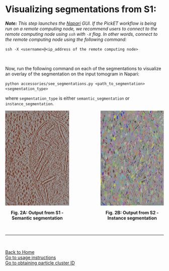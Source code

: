 # Visualizing segmentations from S1: <a name="vis_seg_s1"></a>

***Note:*** *This step launches the [Napari](https://napari.org/) GUI. If the PickET workflow is being run on a remote computing node, we recommend users to connect to the remote computing node using `ssh` with `-X` flag. In other words, connect to the remote computing node using the following command:*  

```
ssh -X <username>@<ip_address of the remote computing node>
```

<br/>

Now, run the following command on each of the segmentations to visualize an overlay of the segmentation on the input tomogram in Napari:  
```
python accessories/see_segmentations.py <path_to_segmentation> <segmentation_type>
```
where `segmentation_type` is either `semantic_segmentation` or `instance_segmentation`.

<div style="display: flex; justify-content: center;">
    <div align="center" style="margin-right: 100px;">
        <img src="../images/semantic_segmentation.png" alt="Fig. 2A: Output from S1 - Semantic segmentation" height="300" align="center">
        <p align="center"><b>Fig. 2A: Output from S1 - Semantic segmentation</b></p>
    </div>
    <div align="center">
        <img src="../images/instance_segmentation.png" alt="Fig. 2B: Output from S2 - Instance segmentation" height="300" align="center">
        <p align="center"><b>Fig. 2B: Output from S2 - Instance segmentation</b></p>
    </div>
</div>
<br/>

---
<br/>

[Back to Home](../README.md)  
[Go to usage instructions](usage_instructions.md#usage-instructions)  
[Go to obtaining particle cluster ID](obtaining_particle_cluster_id.md)  